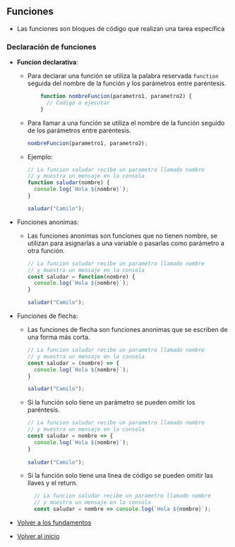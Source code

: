 ## Funciones

- Las funciones son bloques de código que realizan una tarea específica

### Declaración de funciones

- **Funcion declarativa**:
  - Para declarar una función se utiliza la palabra reservada `function` seguida del nombre de la función y los parámetros entre paréntesis.

    ```javascript
        function nombreFuncion(parametro1, parametro2) {
          // Codigo a ejecutar
        }
    ```
  - Para llamar a una función se utiliza el nombre de la función seguido de los parámetros entre paréntesis.

    ```javascript
    nombreFuncion(parametro1, parametro2);
    ```

  - Ejemplo:

    ```javascript
    // La funcion saludar recibe un parametro llamado nombre
    // y muestra un mensaje en la consola
    function saludar(nombre) {
      console.log(`Hola ${nombre}`);
    }
    
    saludar("Camilo");
    ```
- Funciones anonimas:
  - Las funciones anonimas son funciones que no tienen nombre, se utilizan para asignarlas a una variable o pasarlas como parámetro a otra función.

    ```javascript
    // La funcion saludar recibe un parametro llamado nombre
    // y muestra un mensaje en la consola
    const saludar = function(nombre) {
      console.log(`Hola ${nombre}`);
    }
    
    saludar("Camilo");
    ```
- Funciones de flecha:
  - Las funciones de flecha son funciones anonimas que se escriben de una forma más corta.

    ```javascript
    // La funcion saludar recibe un parametro llamado nombre
    // y muestra un mensaje en la consola
    const saludar = (nombre) => {
      console.log(`Hola ${nombre}`);
    }
    
    saludar("Camilo");
    ```
    
  - Si la función solo tiene un parámetro se pueden omitir los paréntesis.

    ```javascript
    // La funcion saludar recibe un parametro llamado nombre
    // y muestra un mensaje en la consola
    const saludar = nombre => {
      console.log(`Hola ${nombre}`);
    }
      
    saludar("Camilo");
    ```
  - Si la función solo tiene una linea de código se pueden omitir las llaves y el return.

    ```javascript
      // La funcion saludar recibe un parametro llamado nombre
      // y muestra un mensaje en la consola
      const saludar = nombre => console.log(`Hola ${nombre}`);
    ```


- [Volver a los fundamentos](../Fundamentos.md)
- [Volver al inicio](../../../README.md)